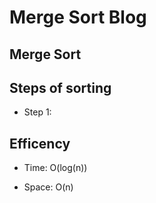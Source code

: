 # Merge Sort Blog

## Merge Sort



## Steps of sorting 

- Step 1: 

## Efficency

- Time: O(log(n))

- Space: O(n)
